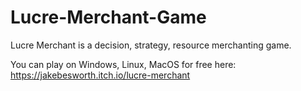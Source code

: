 # Lucre-Merchant-Game

Lucre Merchant is a decision, strategy, resource merchanting game.

You can play on Windows, Linux, MacOS for free here: https://jakebesworth.itch.io/lucre-merchant
